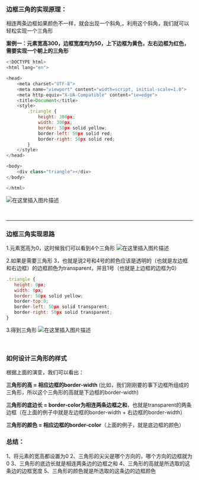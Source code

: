 ### 边框三角的实现原理： 
相连两条边框如果颜色不一样，就会出现一个斜角,，利用这个斜角，我们就可以轻松实现一个三角形
<br/>

**案例一：元素宽高300，边框宽度均为50，上下边框为黄色，左右边框为红色，需要实现一个朝上的三角形**
```javascript
<!DOCTYPE html>
<html lang="en">

<head>
    <meta charset="UTF-8">
    <meta name="viewport" content="width=script, initial-scale=1.0">
    <meta http-equiv="X-UA-Compatible" content="ie=edge">
    <title>Document</title>
    <style>
        .triangle {
            height: 300px;
            width: 300px;
            border: 50px solid yellow;
            border-left: 50px solid red;
            border-right: 50px solid red;
        }
    </style>
</head>

<body>
    <div class="triangle"></div>
</body>

</html>

```
![在这里插入图片描述](https://img-blog.csdnimg.cn/20181201162507733.png?x-oss-process=image/watermark,type_ZmFuZ3poZW5naGVpdGk,shadow_10,text_aHR0cHM6Ly9ibG9nLmNzZG4ubmV0L3dlaXhpbl80MzQxMDQxOQ==,size_16,color_FFFFFF,t_70)

<br/>
<hr/>

### 边框三角实现思路
1.元素宽高为0，这时候我们可以看到4个三角形
![在这里插入图片描述](https://img-blog.csdnimg.cn/20181201163513885.png)

2.如果是需要三角形 3，也就是说2号和4号的颜色应该是透明的（也就是左边框和右边框）的边框颜色为transparent，并且1号（也就是上边框的边框为0）
```javascript
.triangle {
   height: 0px;
   width: 0px;
   border: 50px solid yellow;
   border-top:0;
   border-left: 50px solid transparent;
   border-right: 50px solid transparent;
}
```
3.得到三角形
![在这里插入图片描述](https://img-blog.csdnimg.cn/20181201164350390.png)

<br/>

### 如何设计三角形的样式

根据上面的演变，我们可以看出：

**三角形的高 = 相应边框的border-width** (比如，我们刚刚要的事下边框所组成的三角形，所以这个三角形的高就是下边框的border-width)

**三角形的底边长 = border-color为相连两条边框之和**，也就是transparent的两条边框（在上面的例子中就是左边框的border-width + 右边框的border-width）

**三角形的颜色 = 相应边框的border-color**（上面的例子，就是底边框的颜色）


### 总结：
1、将元素的宽高都设置为0
2、三角形的尖尖是哪个方向的，哪个方向的边框就为0
3、三角形的底边长就是相连两条边的边框之和
4、三角形的高就是所选取的这条边的边框宽度
5、三角形的颜色就是所选取的这条边的边框颜色
